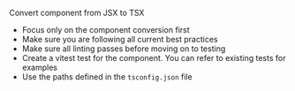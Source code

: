 Convert component from JSX to TSX
- Focus only on the component conversion first
- Make sure you are following all current best practices
- Make sure all linting passes before moving on to testing
- Create a vitest test for the component. You can refer to existing tests for examples
- Use the paths defined in the `tsconfig.json` file
